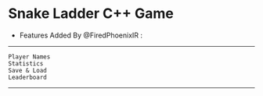 # Snake Ladder C++ Game
* Features Added By @FiredPhoenixIR :
---
    Player Names
    Statistics
    Save & Load
    Leaderboard
---
